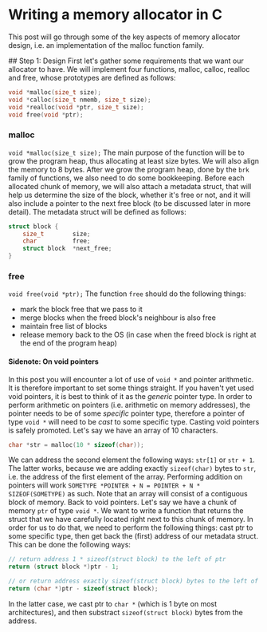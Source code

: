 # Writing a memory allocator in C

This post will go through some of the key aspects of memory allocator design, i.e. an implementation of the malloc function family.

## Step 1: Design
First let's gather some requirements that we want our allocator to have. 
We will implement four functions, malloc, calloc, realloc and free, whose prototypes are defined as follows:

```C
void *malloc(size_t size);
void *calloc(size_t nmemb, size_t size);
void *realloc(void *ptr, size_t size);
void free(void *ptr);
```

### malloc 
`void *malloc(size_t size);`
The main purpose of the function will be to grow the program heap, thus allocating at least size bytes. We will also align the memory to 8 bytes. 
After we grow the program heap, done by the `brk` family of functions, we also need to do some bookkeeping. Before each allocated chunk of memory, we will also attach a metadata struct, that will help us determine the size of the block, whether it's free or not, and it will also include a pointer to the next free block (to be discussed later in more detail).
The metadata struct will be defined as follows:

```C
struct block {
    size_t        size;
    char          free;
    struct block  *next_free;
}
```

### free
`void free(void *ptr);`
The function `free` should do the following things: 
- mark the block free that we pass to it
- merge blocks when the freed block's neighbour is also free
- maintain free list of blocks
- release memory back to the OS (in case when the freed block is right at the end of the program heap)

#### Sidenote: On void pointers
In this post you will encounter a lot of use of `void *` and pointer arithmetic. It is therefore important to set some things straight. 
If you haven't yet used void pointers, it is best to think of it as the *generic* pointer type. In order to perform arithmetic on pointers (i.e. arithmetic on memory addresses), the pointer needs to be of some *specific* pointer type, therefore a pointer of type `void *` will need to be *cast* to some specific type. Casting void pointers is safely promoted.
Let's say we have an array of 10 characters.
```C
char *str = malloc(10 * sizeof(char));
```
We can address the second element the following ways: `str[1]` or `str + 1`. The latter works, because we are adding exactly `sizeof(char)` bytes to `str`, i.e. the address of the first element of the array. Performing addition on pointers will work `SOMETYPE *POINTER + N = POINTER + N * SIZEOF(SOMETYPE)` as such. Note that an array will consist of a contiguous block of memory.
Back to void pointers. Let's say we have a chunk of memory `ptr` of type `void *`. We want to write a function that returns the struct that we have carefully located right next to this chunk of memory. In order for us to do that, we need to perform the following things: cast ptr to some specific type, then get back the (first) address of our metadata struct.
This can be done the following ways:

```C
// return address 1 * sizeof(struct block) to the left of ptr
return (struct block *)ptr - 1;

// or return address exactly sizeof(struct block) bytes to the left of ptr:
return (char *)ptr - sizeof(struct block);
```
In the latter case, we cast ptr to `char *` (which is 1 byte on most architectures), and then substract `sizeof(struct block)` bytes from the address.





